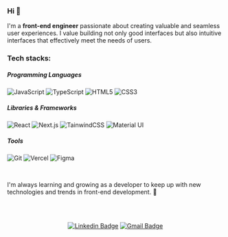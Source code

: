 ### Hi 👐

<p>
  I'm a <b>front-end engineer</b> passionate about creating valuable and seamless user experiences.    
  I value building not only good interfaces but also intuitive interfaces that effectively meet the needs of users.
</p>

### Tech stacks:

##### Programming Languages
  ![JavaScript](https://img.shields.io/badge/JavaScript-F7DF1E?style=for-the-badge&logo=JavaScript&logoColor=white) ![TypeScript](https://img.shields.io/badge/TypeScript-007ACC?style=for-the-badge&logo=typescript&logoColor=white) ![HTML5](https://img.shields.io/badge/HTML5-E34F26?style=for-the-badge&logo=html5&logoColor=white) ![CSS3](https://img.shields.io/badge/CSS3-1572B6?style=for-the-badge&logo=css3&logoColor=white)

##### Libraries & Frameworks
  ![React](https://img.shields.io/badge/React-20232A?style=for-the-badge&logo=react&logoColor=61DAFB) ![Next.js](https://img.shields.io/badge/Next.js-000?logo=nextdotjs&logoColor=fff&style=for-the-badge) ![TainwindCSS](https://img.shields.io/badge/Tailwind_CSS-38B2AC?style=for-the-badge&logo=tailwind-css&logoColor=white) ![Material UI](https://img.shields.io/badge/Material--UI-0081CB?style=for-the-badge&logo=material-ui&logoColor=white)

##### Tools
  ![Git](https://img.shields.io/badge/GIT-E44C30?style=for-the-badge&logo=git&logoColor=white) ![Vercel](https://img.shields.io/badge/Vercel-000000?style=for-the-badge&logo=vercel&logoColor=white) ![Figma](https://img.shields.io/badge/Figma-F24E1E?style=for-the-badge&logo=figma&logoColor=white)

<br>

<p>
  I'm always learning and growing as a developer to keep up with new technologies and trends in front-end development. 🚀
</p>

<br>
<br>

  <div align=center>
    
  [![Linkedin Badge](https://img.shields.io/badge/-LinkedIn-blue?style=flat-square&logo=Linkedin&logoColor=white&link=www.linkedin.com/in/yeseul-shin/)](https://www.linkedin.com/in/yeseul-shin/)
  [![Gmail Badge](https://img.shields.io/badge/Gmail-d14836?style=flat-square&logo=Gmail&logoColor=white&link=mailto:yeseul5611@gmail.com)](mailto:yeseul5611@gmail.com)
  </div>

<br>
<br>

  
